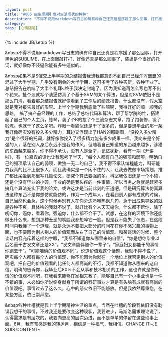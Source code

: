 ```yaml
---
layout: post
title: "#005 由生理期引发对生活现状的种种"
description: "不得不说用markdown写日志的确有种自己还真是程序媛了那么回事，打开黑色的SUBLIME，在上面敲敲打打，好像还真是那么回事了，装逼是个很好的托词，就好像你不装逼你能有多牛逼似的。如果不是S催交上半学期的总结报告我想我都意识不到自己已经浑浑噩噩的混过了大半学期，几乎没有例会的大半学期，这可多亏了各种答辩，各种毕业了。总结报告在吭哧了大半个礼拜<终于我决定封笔了，t"
category: 
tags: [心情随笔]
---
```

{% include JB/setup %}
  
  &nbsp不得不说用markdown写日志的确有种自己还真是程序媛了那么回事，打开黑色的SUBLIME，在上面敲敲打打，好像还真是那么回事了，装逼是个很好的托词，就好像你不装逼你能有多牛逼似的。

   &nbsp如果不是S催交上半学期的总结报告我想我都意识不到自己已经浑浑噩噩的混过了大半学期，几乎没有例会的大半学期，这可多亏了各种答辩，各种毕业了。总结报告在吭哧了大半个礼拜<终于我决定封笔了，因为我知道再怎么写也写不出个花来。扯个淡就写个装逼仿真了个基于SVM的某个算法，但是对SVM依旧不是那么门清，看着那总结报告就好像看到了工作后的绩效报告，什么都没有，假大空就是我对报告最好的形容。上半个学期我到底做了些嘛啊，我得好好的顺一顺我的思路。
  搞了搞产品经理的工作，总结了总结代码和算法，帮了帮学院的忙，搭建起了自己的个人主页，练琴，装了个B的投了个三流杂志文章，跑了跑装修，锻了锻炼。也就干了这么多吧。炸眼一看貌似还是干了很多的，但是要想毕业的那一条我好像确实没有投入多少精力，耳边又浮现出了HAN的那副图，“没投入多少精力”是个很好的托词，就好像你投入了很多精力能有多少成果一样。我向来是个好强的人，落在别人身后永远不是我的作风，但随着自己知道的东西越来越多，涉猎的东西越来越多，你不得不承认，没有人是全才，记忆犹新，看有一期《开讲啦》，有一位嘉宾的话也让我思考了半天，“每个人都有自己的强项和弱项，明确自己的强项承认自己的弱项，做独一无二的自己”，我不得不承认编程能力，科研能力我真的比不上很多人，而且我确实是一个闲不住的人，让我去做做市场策划，推广都比呆坐到那里写几篇论文，研究个算法要强的多。科室我依旧还是一个小硕，还是个没有毕业的小硕，毕业的确是我头疼的一件事情，所以当务之急就是赶紧多搞几个算法充实下我的论文。或许这才是当前此刻的王道吧。但是研究算法仿真算法这种东西不是你想仿就能仿的，作为一个成年人，在看到别人都有成就的时候，自己当然也会急，这个时候再别有人在你旁边冷嘲热讽几句，急于出成果导致的就是各种不爽，具体啥的我就不说了，就好比有个人天天逼你，什么都不帮你，除了叨叨你，逼你，看着你，强迫你，什么都不会干了。试想，在这样的环境下你还能做出什么来，想到那种丑恶的嘴脸我都想啐它一脸。但是我不能失了仪态，在这段时间内我懂了一个道理，就是永远不要把大部分的时间花在你不感兴趣的事物上面，也不要因为别人别人的价值观而左右了自己的价值观。和某谈话的时候，整个谈话内容充斥着这样的字眼，“我都不知道你从哪里来的自信”，“你是想你毕业以后名垂千古发文章还是XX”，“发文章能伴随你一辈子”，“家庭妇女都能干的事情你跑去干”。“可能咱俩的价值观不同”。说道价值观这个话题，我就不得不说了，确实每个人都有每个人的价值观，你不能因为你就在一个地位上就否定别人的价值观吧，把自己的价值观看的比任何人都高尚的不行，我都不知道你从哪来的这自信。明确的告诉你，我毕业后80%不会从事和技术相关的工作，这也许就是你所谓的价值观不同吧，在我看来能够在家相夫教子，能够自己有一个小事业也是一件不错的事，未必如你所说终身献身于所谓的科研事业才算是有头脑有成就有高尚的价值观吧。事情过去了这么久，心中的怒火依旧不能怒放。但是我依然尊重您，在某些方面，依旧崇拜您。

  &nbsp各种吐槽就是我上半学期精神生活的重点，当然在吐槽的阶段我依旧没有耽误我想干的事情，不过我还是要改变这种现状，我要进步，马斯洛需求理论说了，认得需求是有层次的，我要向更高的层次迈进，而不是单单的停留在这些琐事上面。6月，我有预感是我的转运月，相信是一种福气，我相信。CHANGE IT~JE SUIS CONTENT~
